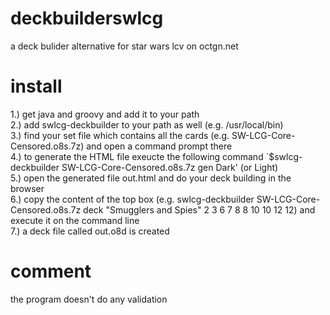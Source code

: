 deckbuilderswlcg
================

a deck bulider alternative for star wars lcv on octgn.net

install
=======

1.) get java and groovy and add it to your path<br/>
2.) add swlcg-deckbuilder to your path as well (e.g. /usr/local/bin)<br/>
3.) find your set file which contains all the cards (e.g. SW-LCG-Core-Censored.o8s.7z) and open a command prompt there<br/>
4.) to generate the HTML file exeucte the following command `$swlcg-deckbuilder SW-LCG-Core-Censored.o8s.7z gen Dark' (or Light)<br/>
5.) open the generated file out.html and do your deck building in the browser<br/>
6.) copy the content of the top box (e.g. swlcg-deckbuilder SW-LCG-Core-Censored.o8s.7z deck "Smugglers and Spies" 2 3 6 7 8 8 10 10 12 12) and execute it on the command line<br/>
7.) a deck file called out.o8d is created<br/>

comment
=======

the program doesn't do any validation
